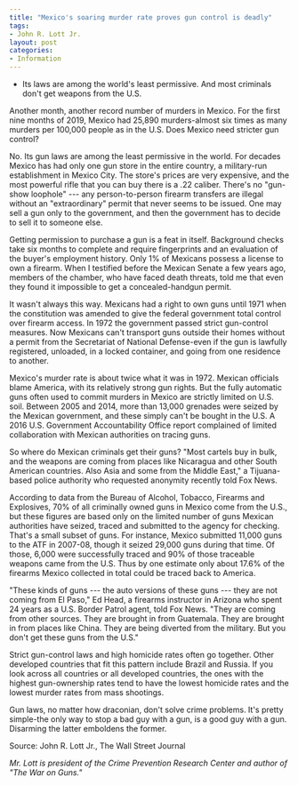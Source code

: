 ```yaml
---
title: "Mexico's soaring murder rate proves gun control is deadly"
tags:
- John R. Lott Jr.
layout: post
categories:
- Information
---
```


- Its laws are among the world's least permissive. And most criminals don't get weapons from the U.S.

Another month, another record number of murders in Mexico. For the first nine months of 2019, Mexico had 25,890 murders-almost six times as many murders per 100,000 people as in the U.S. Does Mexico need stricter gun control?

No. Its gun laws are among the least permissive in the world. For decades Mexico has had only one gun store in the entire country, a military-run establishment in Mexico City. The store's prices are very expensive, and the most powerful rifle that you can buy there is a .22 caliber. There's no "gun-show loophole" --- any person-to-person firearm transfers are illegal without an "extraordinary" permit that never seems to be issued. One may sell a gun only to the government, and then the government has to decide to sell it to someone else.

Getting permission to purchase a gun is a feat in itself. Background checks take six months to complete and require fingerprints and an evaluation of the buyer's employment history. Only 1% of Mexicans possess a license to own a firearm. When I testified before the Mexican Senate a few years ago, members of the chamber, who have faced death threats, told me that even they found it impossible to get a concealed-handgun permit.

It wasn't always this way. Mexicans had a right to own guns until 1971 when the constitution was amended to give the federal government total control over firearm access. In 1972 the government passed strict gun-control measures. Now Mexicans can't transport guns outside their homes without a permit from the Secretariat of National Defense-even if the gun is lawfully registered, unloaded, in a locked container, and going from one residence to another.

Mexico's murder rate is about twice what it was in 1972. Mexican officials blame America, with its relatively strong gun rights. But the fully automatic guns often used to commit murders in Mexico are strictly limited on U.S. soil. Between 2005 and 2014, more than 13,000 grenades were seized by the Mexican government, and these simply can't be bought in the U.S. A 2016 U.S. Government Accountability Office report complained of limited collaboration with Mexican authorities on tracing guns.

So where do Mexican criminals get their guns? "Most cartels buy in bulk, and the weapons are coming from places like Nicaragua and other South American countries. Also Asia and some from the Middle East," a Tijuana-based police authority who requested anonymity recently told Fox News.

According to data from the Bureau of Alcohol, Tobacco, Firearms and Explosives, 70% of all criminally owned guns in Mexico come from the U.S., but these figures are based only on the limited number of guns Mexican authorities have seized, traced and submitted to the agency for checking. That's a small subset of guns. For instance, Mexico submitted 11,000 guns to the ATF in 2007-08, though it seized 29,000 guns during that time. Of those, 6,000 were successfully traced and 90% of those traceable weapons came from the U.S. Thus by one estimate only about 17.6% of the firearms Mexico collected in total could be traced back to America.

"These kinds of guns --- the auto versions of these guns --- they are not coming from El Paso," Ed Head, a firearms instructor in Arizona who spent 24 years as a U.S. Border Patrol agent, told Fox News. "They are coming from other sources. They are brought in from Guatemala. They are brought in from places like China. They are being diverted from the military. But you don't get these guns from the U.S."

Strict gun-control laws and high homicide rates often go together. Other developed countries that fit this pattern include Brazil and Russia. If you look across all countries or all developed countries, the ones with the highest gun-ownership rates tend to have the lowest homicide rates and the lowest murder rates from mass shootings.

Gun laws, no matter how draconian, don't solve crime problems. It's pretty simple-the only way to stop a bad guy with a gun, is a good guy with a gun. Disarming the latter emboldens the former.

Source: John R. Lott Jr., The Wall Street Journal

*Mr. Lott is president of the Crime Prevention Research Center and author of "The War on Guns."*
